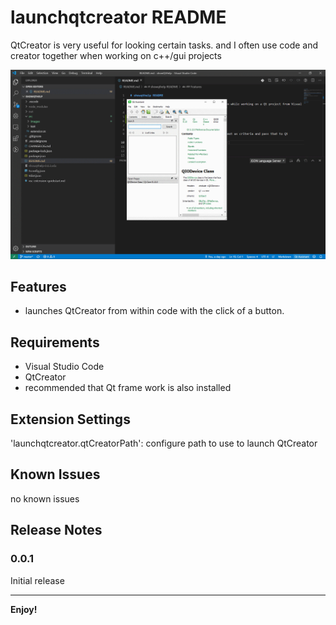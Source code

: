 # launchqtcreator README

QtCreator is very useful for looking certain tasks. and I often use code and creator together when working on c++/gui projects

![Qt Assistan Launcher](src/images/demo.gif)

## Features

- launches QtCreator from within code with the click of a button.

## Requirements

- Visual Studio Code
- QtCreator
- recommended that Qt frame work is also installed

## Extension Settings

'launchqtcreator.qtCreatorPath': configure path to use to launch QtCreator

## Known Issues

no known issues

## Release Notes

### 0.0.1

Initial release

-----------------------------------------------------------------------------------------------------------
**Enjoy!**
